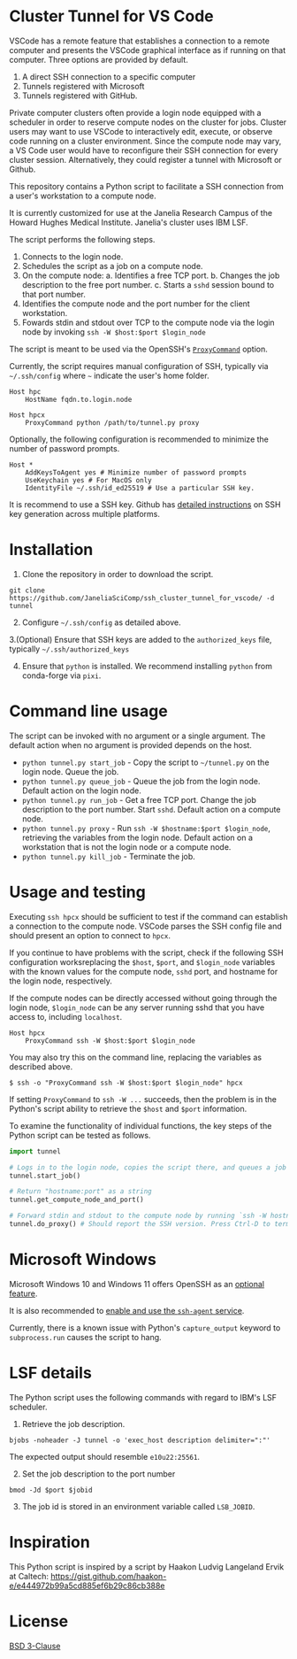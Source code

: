 # Cluster Tunnel for VS Code 

VSCode has a remote feature that establishes a connection to a remote computer and presents the VSCode graphical interface as if running on that computer. Three options are provided by default.

1. A direct SSH connection to a specific computer
2. Tunnels registered with Microsoft
3. Tunnels registered with GitHub.

Private computer clusters often provide a login node equipped with a scheduler in order to reserve compute nodes on the cluster for jobs. Cluster users may want to use VSCode to interactively edit, execute, or observe code running on a cluster environment. Since the compute node may vary, a VS Code user would have to reconfigure their SSH connection for every cluster session. Alternatively, they could register a tunnel with Microsoft or Github.

This repository contains a Python script to facilitate a SSH connection from a user's workstation to a compute node.

It is currently customized for use at the Janelia Research Campus of the Howard Hughes Medical Institute. Janelia's cluster uses IBM LSF.

The script performs the following steps.

1. Connects to the login node.
2. Schedules the script as a job on a compute node.
3. On the compute node:
    a. Identifies a free TCP port.
    b. Changes the job description to the free port number.
    c. Starts a `sshd` session bound to that port number.
4. Identifies the compute node and the port number for the client workstation.
5. Fowards stdin and stdout over TCP to the compute node via the login node by invoking `ssh -W $host:$port $login_node`

The script is meant to be used via the OpenSSH's [`ProxyCommand`](https://man.openbsd.org/ssh_config#ProxyCommand) option.

Currently, the script requires manual configuration of SSH, typically via `~/.ssh/config` where `~` indicate the user's home folder.

```
Host hpc
    HostName fqdn.to.login.node

Host hpcx
    ProxyCommand python /path/to/tunnel.py proxy
```

Optionally, the following configuration is recommended to minimize the number of password prompts.

```
Host *
    AddKeysToAgent yes # Minimize number of password prompts
    UseKeychain yes # For MacOS only
    IdentityFile ~/.ssh/id_ed25519 # Use a particular SSH key.
```

It is recommend to use a SSH key. Github has [detailed instructions](https://docs.github.com/en/authentication/connecting-to-github-with-ssh/generating-a-new-ssh-key-and-adding-it-to-the-ssh-agent) on SSH key generation across multiple platforms.

# Installation

1. Clone the repository in order to download the script.
```
git clone https://github.com/JaneliaSciComp/ssh_cluster_tunnel_for_vscode/ -d tunnel
```

2. Configure `~/.ssh/config` as detailed above.

3.(Optional) Ensure that SSH keys are added to the `authorized_keys` file, typically `~/.ssh/authorized_keys`

4. Ensure that `python` is installed. We recommend installing `python` from conda-forge via `pixi`.

# Command line usage

The script can be invoked with no argument or a single argument. The default action when no argument is provided depends on the host.

* `python tunnel.py start_job` - Copy the script to `~/tunnel.py` on the login node. Queue the job.
* `python tunnel.py queue_job` - Queue the job from the login node. Default action on the login node.
* `python tunnel.py run_job` - Get a free TCP port. Change the job description to the port number. Start `sshd`. Default action on a compute node.
* `python tunnel.py proxy` - Run `ssh -W $hostname:$port $login_node`, retrieving the variables from the login node. Default action on a workstation that is not the login node or a compute node.
* `python tunnel.py kill_job` - Terminate the job.

# Usage and testing

Executing `ssh hpcx` should be sufficient to test if the command can establish a connection to the compute node. VSCode parses the SSH config file and should present an option to connect to `hpcx`.

If you continue to have problems with the script, check if the following SSH configuration worksreplacing the `$host`, `$port`, and `$login_node` variables with the known values for the compute node, `sshd` port, and hostname for the login node, respectively.

If the compute nodes can be directly accessed without going through the login node, `$login_node` can be any server running sshd that you have access to, including `localhost`.

```
Host hpcx
    ProxyCommand ssh -W $host:$port $login_node
```

You may also try this on the command line, replacing the variables as described above.
```
$ ssh -o "ProxyCommand ssh -W $host:$port $login_node" hpcx
```

If setting `ProxyCommand` to `ssh -W ...` succeeds, then the problem is in the Python's script ability to retrieve the `$host` and `$port` information.

To examine the functionality of individual functions, the key steps of the Python script can be tested as follows.

```python
import tunnel

# Logs in to the login node, copies the script there, and queues a job
tunnel.start_job()

# Return "hostname:port" as a string
tunnel.get_compute_node_and_port()

# Forward stdin and stdout to the compute node by running `ssh -W hostname:port hpc`
tunnel.do_proxy() # Should report the SSH version. Press Ctrl-D to terminate.
```

# Microsoft Windows

Microsoft Windows 10 and Windows 11 offers OpenSSH as an [optional feature](https://learn.microsoft.com/en-us/windows/terminal/tutorials/ssh).

It is also recommended to [enable and use the `ssh-agent` service](https://learn.microsoft.com/en-us/windows-server/administration/openssh/openssh_keymanagement).

Currently, there is a known issue with Python's `capture_output` keyword to `subprocess.run` causes the script to hang.

# LSF details

The Python script uses the following commands with regard to IBM's LSF scheduler.

1. Retrieve the job description.

```
bjobs -noheader -J tunnel -o 'exec_host description delimiter=":"'
```

The expected output should resemble `e10u22:25561`.

2. Set the job description to the port number

```
bmod -Jd $port $jobid
```

3. The job id is stored in an environment variable called `LSB_JOBID`.

# Inspiration

This Python script is inspired by a script by Haakon Ludvig Langeland Ervik at Caltech:
https://gist.github.com/haakon-e/e444972b99a5cd885ef6b29c86cb388e

# License

[BSD 3-Clause](LICENSE.txt)
